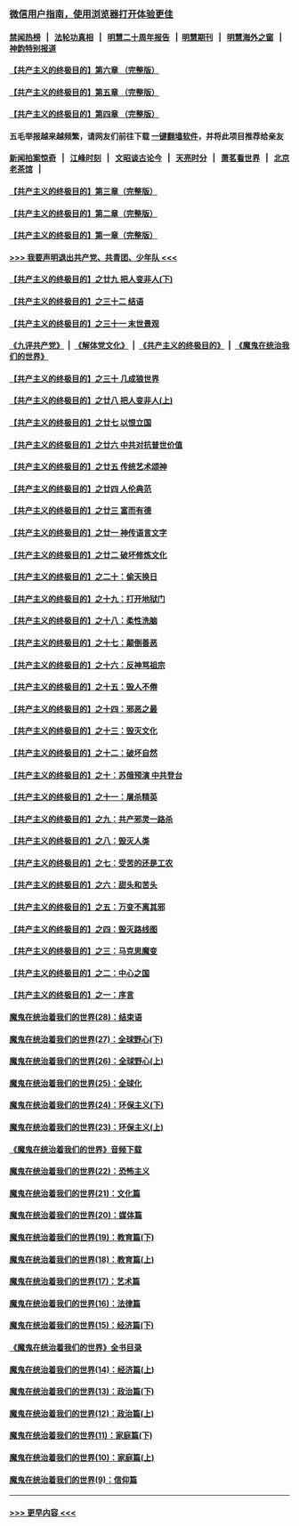 ### [微信用户指南，使用浏览器打开体验更佳](https://github.com/gfw-breaker/banned-news1/blob/master/indexes/wechat-guide.md?t=0)
#### [禁闻热榜](热点新闻.md?t=0)  &nbsp;&nbsp;|&nbsp;&nbsp; [法轮功真相](https://github.com/gfw-breaker/truth/blob/master/README.md?t=0) &nbsp;&nbsp;|&nbsp;&nbsp; [明慧二十周年报告](https://github.com/gfw-breaker/mh-reports/blob/master/README.md?t=0) &nbsp;&nbsp;|&nbsp;&nbsp;[明慧期刊](https://github.com/gfw-breaker/mh-qikan) &nbsp;&nbsp;|&nbsp;&nbsp; [明慧海外之窗](https://github.com/gfw-breaker/mh-news/blob/master/README.md?t=0) &nbsp;&nbsp;|&nbsp;&nbsp; [神韵特别报道](https://github.com/gfw-breaker/mh-news/blob/master/shenyun.md?t=0)
#### [【共产主义的终极目的】第六章 （完整版）](../pages/nsc422/n11428913.md?t=02140544) 
#### [【共产主义的终极目的】第五章 （完整版）](../pages/nsc422/n11428912.md?t=02140544) 
#### [【共产主义的终极目的】第四章 （完整版）](../pages/nsc422/n11428907.md?t=02140544) 
#### 五毛举报越来越频繁，请网友们前往下载 [一键翻墙软件](https://github.com/gfw-breaker/ssr-accounts)，并将此项目推荐给亲友
#### [新闻拍案惊奇](https://github.com/gfw-breaker/banned-news1/blob/master/pages/link4.md) &nbsp;&nbsp;|&nbsp;&nbsp; [江峰时刻](https://github.com/gfw-breaker/banned-news1/blob/master/pages/link4.md) &nbsp;&nbsp;|&nbsp;&nbsp; [文昭谈古论今](https://github.com/gfw-breaker/banned-news1/blob/master/pages/link4.md) &nbsp;&nbsp;|&nbsp;&nbsp; [天亮时分](https://github.com/gfw-breaker/banned-news1/blob/master/pages/link4.md) &nbsp;&nbsp;|&nbsp;&nbsp; [萧茗看世界](https://github.com/gfw-breaker/banned-news1/blob/master/pages/link4.md) &nbsp;&nbsp;|&nbsp;&nbsp; [北京老茶馆](https://github.com/gfw-breaker/banned-news1/blob/master/pages/link4.md) &nbsp;&nbsp;|&nbsp;&nbsp; 
#### [【共产主义的终极目的】第三章（完整版）](../pages/nsc422/n11428848.md?t=02140544) 
#### [【共产主义的终极目的】第二章（完整版）](../pages/nsc422/n11428831.md?t=02140544) 
#### [【共产主义的终极目的】第一章（完整版）](../pages/nsc422/n11417651.md?t=02140544) 
#### [>>> 我要声明退出共产党、共青团、少年队 <<<](https://github.com/begood0513/goodnews/blob/master/quit/letter.md) 
#### [【共产主义的终极目的】之廿九 把人变非人(下)](../pages/nsc422/n11344140.md?t=02140544) 
#### [【共产主义的终极目的】之三十二 结语](../pages/nsc422/n11360535.md?t=02140544) 
#### [【共产主义的终极目的】之三十一 末世景观](../pages/nsc422/n11351129.md?t=02140544) 
#### [《九评共产党》](https://github.com/begood0513/9ping.md/blob/master/README.md) &nbsp;|&nbsp; [《解体党文化》](../../../../jtdwh.md/blob/master/README.md)  &nbsp;|&nbsp; [《共产主义的终极目的》](../../../../gczydzjmd.md/blob/master/README.md) &nbsp;|&nbsp; [《魔鬼在统治我们的世界》](../../../../mgztzwmdsj.md/blob/master/README.md) 
#### [【共产主义的终极目的】之三十 几成狼世界](../pages/nsc422/n11348280.md?t=02140544) 
#### [【共产主义的终极目的】之廿八 把人变非人(上)](../pages/nsc422/n11340492.md?t=02140544) 
#### [【共产主义的终极目的】之廿七 以恨立国](../pages/nsc422/n11336944.md?t=02140544) 
#### [【共产主义的终极目的】之廿六 中共对抗普世价值](../pages/nsc422/n11324785.md?t=02140544) 
#### [【共产主义的终极目的】之廿五 传统艺术颂神](../pages/nsc422/n11296396.md?t=02140544) 
#### [【共产主义的终极目的】之廿四 人伦典范](../pages/nsc422/n11296397.md?t=02140544) 
#### [【共产主义的终极目的】之廿三 富而有德](../pages/nsc422/n11283598.md?t=02140544) 
#### [【共产主义的终极目的】之廿一 神传语言文字](../pages/nsc422/n11263265.md?t=02140544) 
#### [【共产主义的终极目的】之廿二 破坏修炼文化](../pages/nsc422/n11245728.md?t=02140544) 
#### [【共产主义的终极目的】之二十：偷天换日](../pages/nsc422/n11238846.md?t=02140544) 
#### [【共产主义的终极目的】之十九：打开地狱门](../pages/nsc422/n11206376.md?t=02140544) 
#### [【共产主义的终极目的】之十八：柔性洗脑](../pages/nsc422/n11199994.md?t=02140544) 
#### [【共产主义的终极目的】之十七：颠倒善恶](../pages/nsc422/n11179782.md?t=02140544) 
#### [【共产主义的终极目的】之十六：反神骂祖宗](../pages/nsc422/n11166798.md?t=02140544) 
#### [【共产主义的终极目的】之十五：毁人不倦](../pages/nsc422/n11166792.md?t=02140544) 
#### [【共产主义的终极目的】之十四：邪恶之最](../pages/nsc422/n11150249.md?t=02140544) 
#### [【共产主义的终极目的】之十三：毁灭文化](../pages/nsc422/n11135227.md?t=02140544) 
#### [【共产主义的终极目的】之十二：破坏自然](../pages/nsc422/n11135214.md?t=02140544) 
#### [【共产主义的终极目的】之十：苏俄预演 中共登台](../pages/nsc422/n11118424.md?t=02140544) 
#### [【共产主义的终极目的】之十一：屠杀精英](../pages/nsc422/n11118442.md?t=02140544) 
#### [【共产主义的终极目的】之九：共产邪灵一路杀](../pages/nsc422/n11114139.md?t=02140544) 
#### [【共产主义的终极目的】之八：毁灭人类](../pages/nsc422/n11108503.md?t=02140544) 
#### [【共产主义的终极目的】之七：受苦的还是工农](../pages/nsc422/n11101809.md?t=02140544) 
#### [【共产主义的终极目的】之六：甜头和苦头](../pages/nsc422/n11096971.md?t=02140544) 
#### [【共产主义的终极目的】之五：万变不离其邪](../pages/nsc422/n11091285.md?t=02140544) 
#### [【共产主义的终极目的】之四：毁灭路线图](../pages/nsc422/n11086284.md?t=02140544) 
#### [【共产主义的终极目的】之三：马克思魔变](../pages/nsc422/n11061941.md?t=02140544) 
#### [【共产主义的终极目的】之二：中心之国](../pages/nsc422/n11047728.md?t=02140544) 
#### [【共产主义的终极目的】之一：序言](../pages/nsc422/n11086077.md?t=02140544) 
#### [魔鬼在统治着我们的世界(28)：结束语](../pages/nsc422/n10936246.md?t=02140544) 
#### [魔鬼在统治着我们的世界(27)：全球野心(下)](../pages/nsc422/n10928319.md?t=02140544) 
#### [魔鬼在统治着我们的世界(26)：全球野心(上)](../pages/nsc422/n10900318.md?t=02140544) 
#### [魔鬼在统治着我们的世界(25)：全球化](../pages/nsc422/n10788205.md?t=02140544) 
#### [魔鬼在统治着我们的世界(24)：环保主义(下)](../pages/nsc422/n10695307.md?t=02140544) 
#### [魔鬼在统治着我们的世界(23)：环保主义(上)](../pages/nsc422/n10688613.md?t=02140544) 
#### [《魔鬼在统治着我们的世界》音频下载](../pages/nsc422/n10635553.md?t=02140544) 
#### [魔鬼在统治着我们的世界(22)：恐怖主义](../pages/nsc422/n10614727.md?t=02140544) 
#### [魔鬼在统治着我们的世界(21)：文化篇](../pages/nsc422/n10597706.md?t=02140544) 
#### [魔鬼在统治着我们的世界(20)：媒体篇](../pages/nsc422/n10586579.md?t=02140544) 
#### [魔鬼在统治着我们的世界(19)：教育篇(下)](../pages/nsc422/n10564808.md?t=02140544) 
#### [魔鬼在统治着我们的世界(18)：教育篇(上)](../pages/nsc422/n10526970.md?t=02140544) 
#### [魔鬼在统治着我们的世界(17)：艺术篇](../pages/nsc422/n10499093.md?t=02140544) 
#### [魔鬼在统治着我们的世界(16)：法律篇](../pages/nsc422/n10485969.md?t=02140544) 
#### [魔鬼在统治着我们的世界(15)：经济篇(下)](../pages/nsc422/n10469975.md?t=02140544) 
#### [《魔鬼在统治着我们的世界》全书目录](../pages/nsc422/n10464261.md?t=02140544) 
#### [魔鬼在统治着我们的世界(14)：经济篇(上)](../pages/nsc422/n10457370.md?t=02140544) 
#### [魔鬼在统治着我们的世界(13)：政治篇(下)](../pages/nsc422/n10448270.md?t=02140544) 
#### [魔鬼在统治着我们的世界(12)：政治篇(上)](../pages/nsc422/n10444576.md?t=02140544) 
#### [魔鬼在统治着我们的世界(11)：家庭篇(下)](../pages/nsc422/n10440961.md?t=02140544) 
#### [魔鬼在统治着我们的世界(10)：家庭篇(上)](../pages/nsc422/n10435448.md?t=02140544) 
#### [魔鬼在统治着我们的世界(9)：信仰篇](../pages/nsc422/n10432159.md?t=02140544) 

----
#### [ >>> 更早内容 <<< ](../indexes/nsc422-earlier.md)
